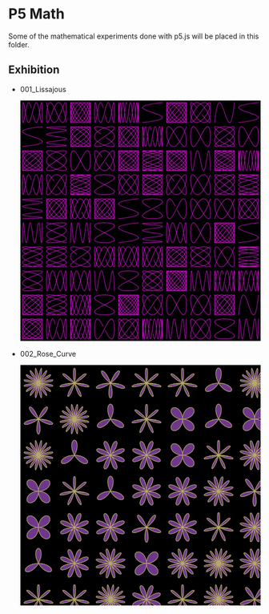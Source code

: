 # P5 Math

Some of the mathematical experiments done with p5.js will be placed in this folder.

## Exhibition

- 001_Lissajous

  ![](./001_Lissajous/preview.png)

- 002_Rose_Curve

  ![](./002_Rose_Curve/preview.png)
